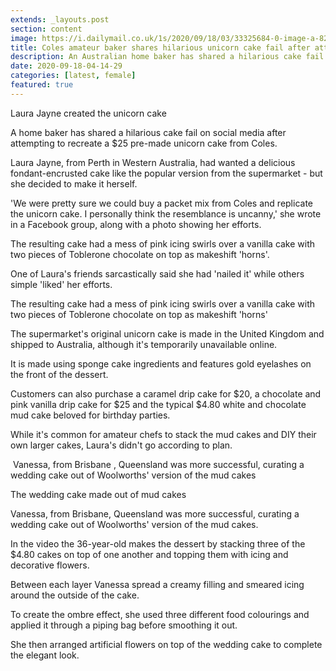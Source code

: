 ```yaml
---
extends: _layouts.post
section: content
image: https://i.dailymail.co.uk/1s/2020/09/18/03/33325684-0-image-a-82_1600397465605.jpg 
title: Coles amateur baker shares hilarious unicorn cake fail after attempting to recreate a $25 dessert 
description: An Australian home baker has shared a hilarious cake fail online after attempting to recreate Coles $25 pre-made unicorn cake. 
date: 2020-09-18-04-14-29 
categories: [latest, female] 
featured: true 
--- 
```

Laura Jayne created the unicorn cake

A home baker has shared a hilarious cake fail on social media after attempting to recreate a $25 pre-made unicorn cake from Coles.

Laura Jayne, from Perth in Western Australia, had wanted a delicious fondant-encrusted cake like the popular version from the supermarket - but she decided to make it herself. 

'We were pretty sure we could buy a packet mix from Coles and replicate the unicorn cake. I personally think the resemblance is uncanny,' she wrote in a Facebook group, along with a photo showing her efforts.

The resulting cake had a mess of pink icing swirls over a vanilla cake with two pieces of Toblerone chocolate on top as makeshift 'horns'.

One of Laura's friends sarcastically said she had 'nailed it' while others simple 'liked' her efforts. 

The resulting cake had a mess of pink icing swirls over a vanilla cake with two pieces of Toblerone chocolate on top as makeshift 'horns'

The supermarket's original unicorn cake is made in the United Kingdom and shipped to Australia, although it's temporarily unavailable online.

It is made using sponge cake ingredients and features gold eyelashes on the front of the dessert.

Customers can also purchase a caramel drip cake for $20, a chocolate and pink vanilla drip cake for $25 and the typical $4.80 white and chocolate mud cake beloved for birthday parties.

While it's common for amateur chefs to stack the mud cakes and DIY their own larger cakes, Laura's didn't go according to plan. 

 Vanessa, from Brisbane , Queensland was more successful, curating a wedding cake out of Woolworths' version of the mud cakes

The wedding cake made out of mud cakes 

Vanessa, from Brisbane, Queensland was more successful, curating a wedding cake out of Woolworths' version of the mud cakes.

In the video the 36-year-old makes the dessert by stacking three of the $4.80 cakes on top of one another and topping them with icing and decorative flowers.

Between each layer Vanessa spread a creamy filling and smeared icing around the outside of the cake.

To create the ombre effect, she used three different food colourings and applied it through a piping bag before smoothing it out.

She then arranged artificial flowers on top of the wedding cake to complete the elegant look.

